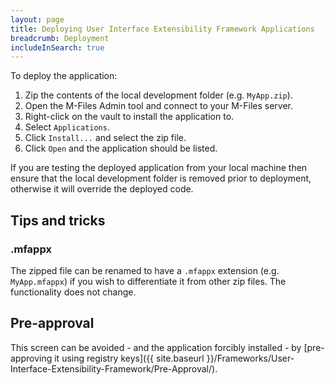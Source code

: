```yaml
---
layout: page
title: Deploying User Interface Extensibility Framework Applications
breadcrumb: Deployment
includeInSearch: true
---
```


To deploy the application:

1. Zip the contents of the local development folder (e.g. `MyApp.zip`).
2. Open the M-Files Admin tool and connect to your M-Files server.
3. Right-click on the vault to install the application to.
4. Select `Applications`.
5. Click `Install...` and select the zip file.
6. Click `Open` and the application should be listed.

<p class="note warning">If you are testing the deployed application from your local machine then ensure that the local development folder is removed prior to deployment, otherwise it will override the deployed code.</p>

## Tips and tricks

### .mfappx

The zipped file can be renamed to have a `.mfappx` extension (e.g. `MyApp.mfappx`) if you wish to differentiate it from other zip files.  The functionality does not change.

## Pre-approval

This screen can be avoided - and the application forcibly installed - by [pre-approving it using registry keys]({{ site.baseurl }}/Frameworks/User-Interface-Extensibility-Framework/Pre-Approval/).